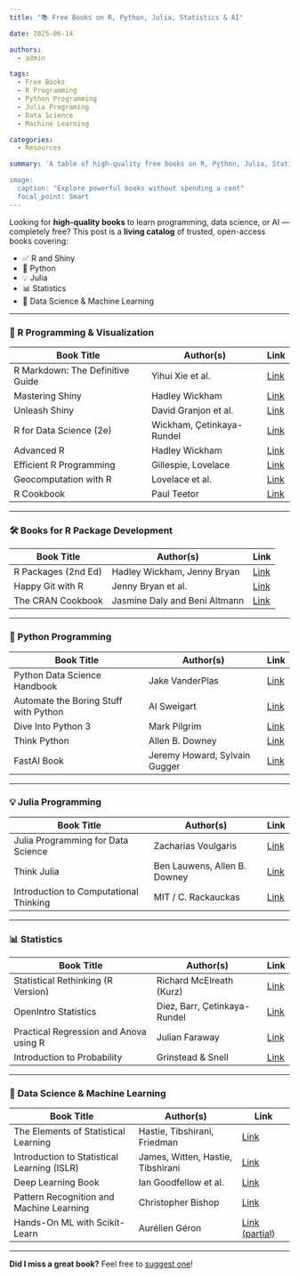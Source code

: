 ```yaml
---
title: "📚 Free Books on R, Python, Julia, Statistics & AI"

date: 2025-06-14

authors: 
  - admin

tags: 
  - Free Books
  - R Programming 
  - Python Programming
  - Julia Programing
  - Data Science
  - Machine Learning

categories: 
  - Resources

summary: 'A table of high-quality free books on R, Python, Julia, Statistics, and Machine Learning — ideal for students, researchers, and developers.

image:
  caption: "Explore powerful books without spending a cent"
  focal_point: Smart
---
```


Looking for **high-quality books** to learn programming, data science, or AI — completely free? This post is a **living catalog** of trusted, open-access books covering:

- ✅ R and Shiny
- 🐍 Python
- 💡 Julia
- 📊 Statistics
- 🤖 Data Science & Machine Learning

---

### 📘 R Programming & Visualization

| Book Title | Author(s) | Link |
|------------|-----------|------|
| R Markdown: The Definitive Guide | Yihui Xie et al. | [Link](https://bookdown.org/yihui/rmarkdown/) |
| Mastering Shiny | Hadley Wickham | [Link](https://mastering-shiny.org/) |
| Unleash Shiny | David Granjon et al. | [Link](https://unleash-shiny.rinterface.com/) |
| R for Data Science (2e) | Wickham, Çetinkaya-Rundel | [Link](https://r4ds.hadley.nz) |
| Advanced R | Hadley Wickham | [Link](https://adv-r.hadley.nz) |
| Efficient R Programming | Gillespie, Lovelace | [Link](https://csgillespie.github.io/efficientR/) |
| Geocomputation with R | Lovelace et al. | [Link](https://geocompr.robinlovelace.net/) |
| R Cookbook | Paul Teetor | [Link](https://rc2e.com/) |

---

### 🛠️ Books for R Package Development

| Book Title | Author(s) | Link |
|------------|-----------|------|
| R Packages (2nd Ed) | Hadley Wickham, Jenny Bryan | [Link](https://r-pkgs.org/) |
| Happy Git with R | Jenny Bryan et al. | [Link](https://happygitwithr.com/) |
| The CRAN Cookbook | Jasmine Daly and Beni Altmann | [Link](https://contributor.r-project.org/cran-cookbook/) |

---

### 🐍 Python Programming

| Book Title | Author(s) | Link |
|------------|-----------|------|
| Python Data Science Handbook | Jake VanderPlas | [Link](https://jakevdp.github.io/PythonDataScienceHandbook/) |
| Automate the Boring Stuff with Python | Al Sweigart | [Link](https://automatetheboringstuff.com/) |
| Dive Into Python 3 | Mark Pilgrim | [Link](https://diveintopython3.problemsolving.io/) |
| Think Python | Allen B. Downey | [Link](https://greenteapress.com/wp/think-python-2e/) |
| FastAI Book | Jeremy Howard, Sylvain Gugger | [Link](https://book.fast.ai/) |

---

### 💡 Julia Programming

| Book Title | Author(s) | Link |
|------------|-----------|------|
| Julia Programming for Data Science | Zacharias Voulgaris | [Link](https://datasciencejuliahub.github.io/) |
| Think Julia | Ben Lauwens, Allen B. Downey | [Link](https://benlauwens.github.io/ThinkJulia.jl/latest/book.html) |
| Introduction to Computational Thinking | MIT / C. Rackauckas | [Link](https://computationalthinking.mit.edu/) |

---

### 📊 Statistics

| Book Title | Author(s) | Link |
|------------|-----------|------|
| Statistical Rethinking (R Version) | Richard McElreath (Kurz) | [Link](https://bookdown.org/ajkurz/Statistical_Rethinking_recoded/) |
| OpenIntro Statistics | Diez, Barr, Çetinkaya-Rundel | [Link](https://www.openintro.org/book/os/) |
| Practical Regression and Anova using R | Julian Faraway | [Link](https://cran.r-project.org/doc/contrib/Faraway-PRA.pdf) |
| Introduction to Probability | Grinstead & Snell | [Link](https://math.dartmouth.edu/~prob/prob/prob.pdf) |

---

### 🤖 Data Science & Machine Learning

| Book Title | Author(s) | Link |
|------------|-----------|------|
| The Elements of Statistical Learning | Hastie, Tibshirani, Friedman | [Link](https://web.stanford.edu/~hastie/ElemStatLearn/) |
| Introduction to Statistical Learning (ISLR) | James, Witten, Hastie, Tibshirani | [Link](https://www.statlearning.com/) |
| Deep Learning Book | Ian Goodfellow et al. | [Link](https://www.deeplearningbook.org/) |
| Pattern Recognition and Machine Learning | Christopher Bishop | [Link](https://users.isr.ist.utl.pt/~wurmd/Livros/school/Bishop%20-%20Pattern%20Recognition%20And%20Machine%20Learning%20-%20Springer%202006.pdf) |
| Hands-On ML with Scikit-Learn | Aurélien Géron | [Link (partial)](https://github.com/ageron/handson-ml2) |

---

**Did I miss a great book?** Feel free to [suggest one](/contact/)!
